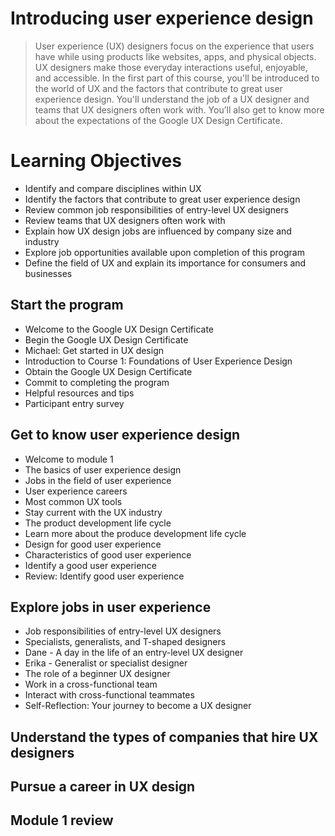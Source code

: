 # Introducing user experience design
> User experience (UX) designers focus on the experience that users have while using products like websites, apps, and physical objects. UX designers make those everyday interactions useful, enjoyable, and accessible. In the first part of this course, you'll be introduced to the world of UX and the factors that contribute to great user experience design. You'll understand the job of a UX designer and teams that UX designers often work with. You’ll also get to know more about the expectations of the Google UX Design Certificate.
# Learning Objectives
- Identify and compare disciplines within UX
- Identify the factors that contribute to great user experience design
- Review common job responsibilities of entry-level UX designers
- Review teams that UX designers often work with
- Explain how UX design jobs are influenced by company size and industry
- Explore job opportunities available upon completion of this program
- Define the field of UX and explain its importance for consumers and businesses
## Start the program
- Welcome to the Google UX Design Certificate
- Begin the Google UX Design Certificate
- Michael: Get started in UX design
- Introduction to Course 1: Foundations of User Experience Design
- Obtain the Google UX Design Certificate
- Commit to completing the program
- Helpful resources and tips
- Participant entry survey
## Get to know user experience design
- Welcome to module 1
- The basics of user experience design
- Jobs in the field of user experience
- User experience careers
- Most common UX tools
- Stay current with the UX industry
- The product development life cycle
- Learn more about the produce development life cycle
- Design for good user experience
- Characteristics of good user experience
- Identify a good user experience
- Review: Identify good user experience
## Explore jobs in user experience
- Job responsibilities of entry-level UX designers
- Specialists, generalists, and T-shaped designers
- Dane - A day in the life of an entry-level UX designer
- Erika - Generalist or specialist designer
- The role of a beginner UX designer
- Work in a cross-functional team
- Interact with cross-functional teammates
- Self-Reflection: Your journey to become a UX designer
## Understand the types of companies that hire UX designers
## Pursue a career in UX design
## Module 1 review

